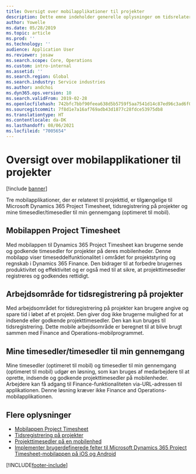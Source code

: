 ```yaml
---
title: Oversigt over mobilapplikationer til projekter
description: Dette emne indeholder generelle oplysninger om tidsrelaterede projektprogrammer til Microsoft Dynamics 365 Project Timesheet, tidsregistrering på projekter og mine timesedler/timesedler, der er tilgængelige på en mobilenhed.
author: Yowelle
ms.date: 05/28/2019
ms.topic: article
ms.prod: ''
ms.technology: ''
audience: Application User
ms.reviewer: josaw
ms.search.scope: Core, Operations
ms.custom: intro-internal
ms.assetid: ''
ms.search.region: Global
ms.search.industry: Service industries
ms.author: andchoi
ms.dyn365.ops.version: 10
ms.search.validFrom: 2019-02-28
ms.openlocfilehash: 742bfc7bbf90feea638d5b5759f5aa7541d14c87ed96c3ad6f074684696e0c73
ms.sourcegitcommit: 7f8d1e7a16af769adb43d1877c28fdce53975db8
ms.translationtype: HT
ms.contentlocale: da-DK
ms.lasthandoff: 08/06/2021
ms.locfileid: "7005654"
---
```

# <a name="project-mobile-applications-overview"></a>Oversigt over mobilapplikationer til projekter

[!include [banner](../includes/banner.md)]

Tre mobilapplikationer, der er relateret til projekttid, er tilgængelige til Microsoft Dynamics 365 Project Timesheet, tidsregistrering på projekter og mine timesedler/timesedler til min gennemgang (optimeret til mobil).

## <a name="project-timesheet-mobile-app"></a>Mobilappen Project Timesheet

Med mobilappen til Dynamics 365 Project Timesheet kan brugerne sende og godkende timesedler for projekter på deres mobilenheder. Denne mobilapp viser timeseddelfunktionalitet i området for projektstyring og regnskab i Dynamics 365 Finance. Den bidrager til at forbedre brugernes produktivitet og effektivitet og er også med til at sikre, at projekttimesedler registreres og godkendes rettidigt.

## <a name="project-time-entry-workspace"></a>Arbejdsområde for tidsregistrering på projekter

Med arbejdsområdet for tidsregistrering på projekter kan brugere angive og spare tid i løbet af et projekt. Den giver dog ikke brugerne mulighed for at indsende eller godkende projekttimesedler. Den kan kun bruges til tidsregistrering. Dette mobile arbejdsområde er beregnet til at blive brugt sammen med Finance and Operations-mobilprogrammet.

## <a name="my-timesheetstimesheets-for-my-review"></a>Mine timesedler/timesedler til min gennemgang

Mine timesedler (optimeret til mobil) og timesedler til min gennemgang (optimeret til mobil) udgør en løsning, som kan bruges af medarbejdere til at oprette, indsende og godkende projekttimesedler på mobilenheder. Arbejdere kan få adgang til Finance-funktionaliteten via-URL-adressen til applikationen. Denne løsning kræver ikke Finance and Operations-mobilapplikationen.

## <a name="for-more-information"></a>Flere oplysninger

- [Mobilappen Project Timesheet](project-timesheet.md)
- [Tidsregistrering på projekter]( project-time-entry-mobile-workspace.md)
- [Projekttimesedler på en mobilenhed](Mobile-timesheets.md)
- [Implementer brugerdefinerede felter til Microsoft Dynamics 365 Project Timesheet-mobilappen på iOS og Android](custom-fields-mobile.md)


[!INCLUDE[footer-include](../includes/footer-banner.md)]